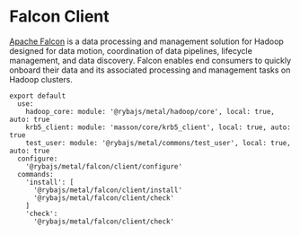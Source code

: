 
# Falcon Client

[Apache Falcon](http://falcon.apache.org) is a data processing and management solution for Hadoop designed
for data motion, coordination of data pipelines, lifecycle management, and data
discovery. Falcon enables end consumers to quickly onboard their data and its
associated processing and management tasks on Hadoop clusters.

    export default
      use:
        hadoop_core: module: '@rybajs/metal/hadoop/core', local: true, auto: true
        krb5_client: module: 'masson/core/krb5_client', local: true, auto: true
        test_user: module: '@rybajs/metal/commons/test_user', local: true, auto: true
      configure:
        '@rybajs/metal/falcon/client/configure'
      commands:
        'install': [
          '@rybajs/metal/falcon/client/install'
          '@rybajs/metal/falcon/client/check'
        ]
        'check':
          '@rybajs/metal/falcon/client/check'

[falcon]: http://falcon.incubator.apache.org/
